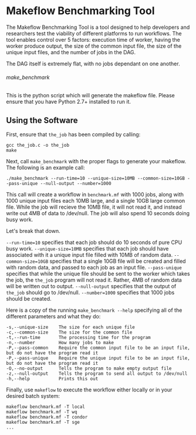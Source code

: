 # Makeflow Benchmarking Tool
The Makeflow Benchmarking Tool is a tool designed to help developers and researchers test the viability of different platforms to run workflows. The tool enables control over 5 factors: execution time of worker, having the worker produce output, the size of the common input file, the size of the unique input files, and the number of jobs in the DAG.

The DAG itself is extremely flat, with no jobs dependant on one another.


###### make\_benchmark
This is the python script which will generate the makeflow file. Please ensure that you have Python 2.7+ installed to run it.


## Using the Software
First, ensure that `the_job` has been compiled by calling:
```
gcc the_job.c -o the_job
make
```

Next, call `make_benchmark` with the proper flags to generate your makeflow. The following is an example call:

```
./make_benchmark --run-time=10 --unique-size=10MB --common-size=10GB --pass-unique --null-output --number=1000
```

This call will create a workflow in `benchmark.mf` with 1000 jobs, along with 1000 unique input files each 10MB large, and a single 10GB large common file. While the job will recieve the 10MB file, it will not read it, and instead write out 4MB of data to /dev/null. The job will also spend 10 seconds doing busy work.

Let's break that down.

`--run-time=10` specifies that each job should do 10 seconds of pure CPU busy work.
`--unique-size=10MB` specifies that each job should have associated with it a unique input file filled with 10MB of random data.
`--common-size=10GB` specifies that a single 10GB file will be created and filled with random data, and passed to each job as an input file.
`--pass-unique` specifies that while the unique file should be sent to the worker which takes the job, the `the_job` program will not read it. Rather, 4MB of random data will be written out to output.
`--null-output` specifies that the output of `the_job` should go to /dev/null.
`--number=1000` specifies that 1000 jobs should be created.


Here is a copy of the running `make_benchmark --help` specifying all of the different parameters and what they do:

```
-s,--unique-size    The size for each unique file
-c,--common-size    The size for the common file
-t,--run-time       The processing time for the program
-n,--number         How many jobs to make
-P,--pass-common    Require the common input file to be an input file, but do not have the program read it
-P,--pass-unique    Require the unique input file to be an input file, but do not have the program read it
-O,--no-output      Tells the program to make empty output file
-z,--null-output    Tells the program to send all output to /dev/null
-h,--help           Prints this out
```

Finally, use `makeflow` to execute the workflow either locally or in your desired batch system:

```
makeflow benchmark.mf -T local
makeflow benchmark.mf -T wq
makeflow benchmark.mf -T condor
makeflow benchmark.mf -T sge
...
```

